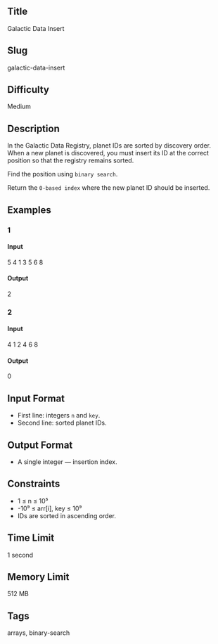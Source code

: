 ## Title

Galactic Data Insert

## Slug

galactic-data-insert

## Difficulty

Medium

## Description

In the Galactic Data Registry, planet IDs are sorted by discovery order.  
When a new planet is discovered, you must insert its ID at the correct position so that the registry remains sorted.

Find the position using `binary search`.

Return the `0-based index` where the new planet ID should be inserted.

## Examples

### 1

#### Input

5 4
1 3 5 6 8

#### Output
2

### 2

#### Input

4 1
2 4 6 8 

#### Output
0

## Input Format  

- First line: integers `n` and `key`.  
- Second line: sorted planet IDs.

## Output Format  

- A single integer — insertion index.

## Constraints  

- 1 ≤ n ≤ 10⁵  
- -10⁹ ≤ arr[i], key ≤ 10⁹  
- IDs are sorted in ascending order.  

## Time Limit

1 second

## Memory Limit

512 MB

## Tags

arrays, binary-search
